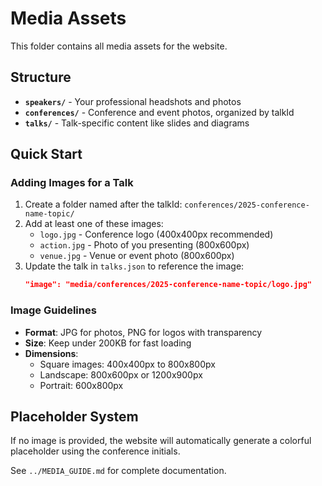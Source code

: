 # Media Assets

This folder contains all media assets for the website.

## Structure

- **`speakers/`** - Your professional headshots and photos
- **`conferences/`** - Conference and event photos, organized by talkId
- **`talks/`** - Talk-specific content like slides and diagrams

## Quick Start

### Adding Images for a Talk

1. Create a folder named after the talkId: `conferences/2025-conference-name-topic/`
2. Add at least one of these images:
   - `logo.jpg` - Conference logo (400x400px recommended)
   - `action.jpg` - Photo of you presenting (800x600px)
   - `venue.jpg` - Venue or event photo (800x600px)
3. Update the talk in `talks.json` to reference the image:
   ```json
   "image": "media/conferences/2025-conference-name-topic/logo.jpg"
   ```

### Image Guidelines

- **Format**: JPG for photos, PNG for logos with transparency
- **Size**: Keep under 200KB for fast loading
- **Dimensions**: 
  - Square images: 400x400px to 800x800px
  - Landscape: 800x600px or 1200x900px
  - Portrait: 600x800px

## Placeholder System

If no image is provided, the website will automatically generate a colorful placeholder using the conference initials.

See `../MEDIA_GUIDE.md` for complete documentation.

